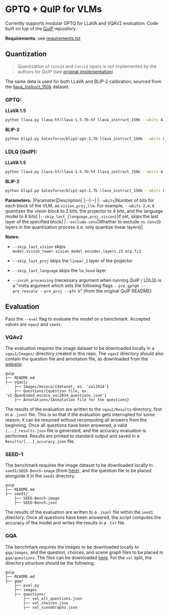 # GPTQ + QuIP for VLMs

Currently supports modular GPTQ for LLaVA and VQAV2 evaluation.
Code built on top of the [QuIP](https://github.com/Cornell-RelaxML/QuIP) repository.

**Requirements**: see [requirements.txt](requirements.txt)

## Quantization

> Quantization of `Conv2d` and `Conv1d` layers is not implemented by the authors for QuIP (see [original implementation](https://github.com/Cornell-RelaxML/QuIP/blob/ac92cfc7a22f6100009e2caf53bb72257d3f3184/bal.py#L24))

The same data is used for both LLaVA and BLIP-2 calibration, sourced from the [llava_instruct_150k](https://huggingface.co/datasets/liuhaotian/LLaVA-Instruct-150K) dataset.
### GPTQ:

**LLaVA 1.5**
```bash
python llava.py llava-hf/llava-1.5-7b-hf llava_instruct_150k --wbits 4 --nsamples 128 [--save quantized.safetensors] --quant gptq --pre_gptqH [--eval vqav2 seed1] [--skip_last_{vision,proj,language}]
```

**BLIP-2**
```bash
python blip2.py Salesforce/blip2-opt-2.7b llava_instruct_150k --wbits 8 --nsamples 128 --quant gptq --pre_gptqH --eval
```

### LDLQ (QuIP):
**LLaVA 1.5**
```bash
python llava.py llava-hf/llava-1.5-7b-hf llava_instruct_150k --wbits 4 --nsamples 128 [--save quantized.safetensors] --quant ldlq --incoh_processing [--eval vqav2 seed1] [--skip_last_{vision,proj,language}]
```

**BLIP-2**
```bash
python blip2.py Salesforce/blip2-opt-2.7b llava_instruct_150k --wbits 8 --nsamples 128 --quant ldlq --incoh_processing --eval
```

**Parameters:**
|Parameter|Description|
|--|--|
|`--wbits`|Number of bits for each block of the VLM, as `vision,proj,llm`. For example, `--wbits 2,4,8` quantizes the vision block to 2 bits, the projector to 4 bits, and the language model to 8 bits|
|`--skip_last_{language,proj,vision}`|if set, skips the last layer of the specified block|
|`--exclude-conv`|Whether to exclude `nn.Conv2D` layers in the quantization process (i.e. only quantize linear layers)|

**Notes:**
- `--skip_last_vision` skips `model.vision_tower.vision_model.encoder.layers.23.mlp.fc2`
- `--skip_last_proj` skips the `linear_2` layer of the projector
- `--skip_last_language` skips the `lm_head` layer

- `--incoh_processing` (necessary argument when running QuIP / LDLQ) is a "meta argument which sets the following flags `--pre_gptqH --pre_rescale --pre_proj --qfn b`" (from the original QuIP README)


## Evaluation

Pass the `--eval` flag to evaluate the model on a benchmark. Accepted values are `vqav2` and `seed1`.

### VQAv2
The evaluation requires the image dataset to be downloaded locally in a `vqav2/Images/` directory created in this repo. The `vqav2` directory should also contain the question file and annotation file, as downloaded from the [website](https://visualqa.org/download.html):
```
quip
├── README.md
├── vqav2/
    ├── Images/mscoco/{dataset, ex. 'val2014'}
    ├── Questions/{question file, ex. 'v2_OpenEnded_mscoco_val2014_questions.json'}
    ├── Annotations/{Annotation file for the questions}
```
The results of the evaluation are written to the `vqav2/Results` directory, first in a `.jsonl` file. This is so that if the evaluation gets interrupted for some reason, it can be resumed without recomputing all answers from the beginning. Once all questions have been answered, a valid `[...]_results.json` file is generated, and the accuracy evaluation is performed. Results are printed to standard output and saved in a `Results/[...]_accuracy.json` file.

### SEED-1
The benchmark requires the image dataset to be downloaded locally in `seed1/SEED-Bench-image` (from [here](https://huggingface.co/datasets/AILab-CVC/SEED-Bench)), and the question file to be placed alongside it in the `seed1` directory.
```
quip
├── README.md
├── seed1/
    ├── SEED-Bench-image
    ├── SEED-Bench.json
```
The results of the evaluation are written to a `.jsonl` file within the `seed1` directory. Once all questions have been answered, the script computes the accuracy of the model and writes the results in a `.txt` file.

### GQA
The benchmark requires the images to be downloaded locally to `gqa/images`, and the question, choices, and scene graph files to be placed in `gqa/questions`. The files can be downloaded [here](https://cs.stanford.edu/people/dorarad/gqa/download.html). For the `val` split, the directory structure should be the following:
```
quip
├── README.md
├── gqa/
    ├── eval.py
    ├── images
    ├── questions/
        ├── val_all_questions.json
        ├── val_choices.json
        ├── val_sceneGraphs.json
```